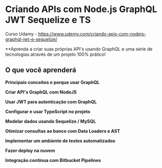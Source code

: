 # Criando APIs com Node.js GraphQL JWT Sequelize e TS

Curso Udamy - https://www.udemy.com/criando-apis-com-nodejs-graphql-jwt-e-sequelize/

**Aprenda a criar suas próprias API's usando GraphQL e uma série de tecnologias através de um projeto 100% prático!

## O que você aprenderá

**Principais conceitos e porque usar GraphQL**

**Criar API's GraphQL com NodeJS**

**Usar JWT para autenticação com GraphQL**

**Configurar e usar TypeScript no projeto**

**Modelar dados usando Sequelize / MySQL**

**Otimizar consultas ao banco com Data Loaders e AST**

**Implementar um ambiente de testes automatizados**

**Fazer deploy na nuvem**

**Integração contínua com Bitbucket Pipelines**
